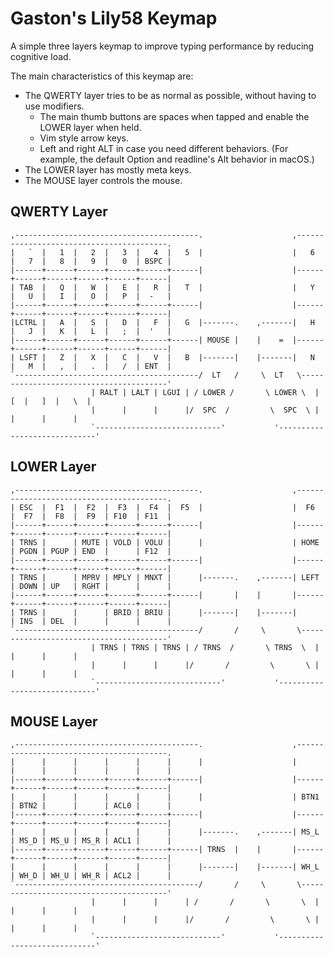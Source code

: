 # Gaston's Lily58 Keymap

A simple three layers keymap to improve typing performance by reducing
cognitive load.

The main characteristics of this keymap are:

* The QWERTY layer tries to be as normal as possible, without having to use
  modifiers.
  * The main thumb buttons are spaces when tapped and enable the LOWER layer
    when held.
  * Vim style arrow keys.
  * Left and right ALT in case you need different behaviors. (For example, the
    default Option and readline's Alt behavior in macOS.)
* The LOWER layer has mostly meta keys.
* The MOUSE layer controls the mouse.

## QWERTY Layer

```plain
,-----------------------------------------.                    ,-----------------------------------------.
|   `  |   1  |   2  |   3  |   4  |   5  |                    |   6  |   7  |   8  |   9  |   0  | BSPC |
|------+------+------+------+------+------|                    |------+------+------+------+------+------|
| TAB  |   Q  |   W  |   E  |   R  |   T  |                    |   Y  |   U  |   I  |   O  |   P  |  -   |
|------+------+------+------+------+------|                    |------+------+------+------+------+------|
|LCTRL |   A  |   S  |   D  |   F  |   G  |-------.    ,-------|   H  |   J  |   K  |   L  |   ;  |  '   |
|------+------+------+------+------+------| MOUSE |    |    =  |------+------+------+------+------+------|
| LSFT |   Z  |   X  |   C  |   V  |   B  |-------|    |-------|   N  |   M  |   ,  |   .  |   /  | ENT  |
`-----------------------------------------/  LT   /     \  LT   \----------------------------------------'
                  | RALT | LALT | LGUI | / LOWER /       \ LOWER \  |   [  |   ]  |   \  |
                  |      |      |      |/  SPC  /         \  SPC  \ |      |      |      |
                  `----------------------------'           '-----------------------------'
```

## LOWER Layer

```plain
,-----------------------------------------.                    ,-----------------------------------------.
| ESC  |  F1  |  F2  |  F3  |  F4  |  F5  |                    |  F6  |  F7  |  F8  |  F9  | F10  | F11  |
|------+------+------+------+------+------|                    |------+------+------+------+------+------|
| TRNS |      | MUTE | VOLD | VOLU |      |                    | HOME | PGDN | PGUP | END  |      | F12  |
|------+------+------+------+------+------|                    |------+------+------+------+------+------|
| TRNS |      | MPRV | MPLY | MNXT |      |-------.    ,-------| LEFT | DOWN | UP   | RGHT |      |      |
|------+------+------+------+------+------|       |    |       |------+------+------+------+------+------|
| TRNS |      |      | BRID | BRIU |      |-------|    |-------|      | INS  | DEL  |      |      |      |
`-----------------------------------------/       /     \       \----------------------------------------'
                  | TRNS | TRNS | TRNS | / TRNS  /       \ TRNS  \  |      |      |      |
                  |      |      |      |/       /         \       \ |      |      |      |
                  `----------------------------'           '-----------------------------'
```

## MOUSE Layer

```plain
,-----------------------------------------.                    ,-----------------------------------------.
|      |      |      |      |      |      |                    |      |      |      |      |      |      |
|------+------+------+------+------+------|                    |------+------+------+------+------+------|
|      |      |      |      |      |      |                    | BTN1 | BTN2 |      |      | ACL0 |      |
|------+------+------+------+------+------|                    |------+------+------+------+------+------|
|      |      |      |      |      |      |-------.    ,-------| MS_L | MS_D | MS_U | MS_R | ACL1 |      |
|------+------+------+------+------+------| TRNS  |    |       |------+------+------+------+------+------|
|      |      |      |      |      |      |-------|    |-------| WH_L | WH_D | WH_U | WH_R | ACL2 |      |
`-----------------------------------------/       /     \       \----------------------------------------'
                  |      |      |      | /       /       \       \  |      |      |      |
                  |      |      |      |/       /         \       \ |      |      |      |
                  `----------------------------'           '-----------------------------'
```
